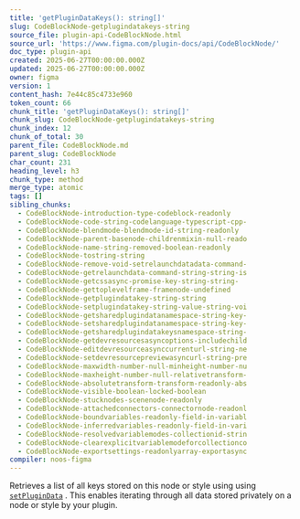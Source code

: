 ```yaml
---
title: 'getPluginDataKeys(): string[]'
slug: CodeBlockNode-getplugindatakeys-string
source_file: plugin-api-CodeBlockNode.html
source_url: 'https://www.figma.com/plugin-docs/api/CodeBlockNode/'
doc_type: plugin-api
created: 2025-06-27T00:00:00.000Z
updated: 2025-06-27T00:00:00.000Z
owner: figma
version: 1
content_hash: 7e44c85c4733e960
token_count: 66
chunk_title: 'getPluginDataKeys(): string[]'
chunk_slug: CodeBlockNode-getplugindatakeys-string
chunk_index: 12
chunk_of_total: 30
parent_file: CodeBlockNode.md
parent_slug: CodeBlockNode
char_count: 231
heading_level: h3
chunk_type: method
merge_type: atomic
tags: []
sibling_chunks:
  - CodeBlockNode-introduction-type-codeblock-readonly
  - CodeBlockNode-code-string-codelanguage-typescript-cpp-
  - CodeBlockNode-blendmode-blendmode-id-string-readonly
  - CodeBlockNode-parent-basenode-childrenmixin-null-reado
  - CodeBlockNode-name-string-removed-boolean-readonly
  - CodeBlockNode-tostring-string
  - CodeBlockNode-remove-void-setrelaunchdatadata-command-
  - CodeBlockNode-getrelaunchdata-command-string-string-is
  - CodeBlockNode-getcssasync-promise-key-string-string-
  - CodeBlockNode-gettoplevelframe-framenode-undefined
  - CodeBlockNode-getplugindatakey-string-string
  - CodeBlockNode-setplugindatakey-string-value-string-voi
  - CodeBlockNode-getsharedplugindatanamespace-string-key-
  - CodeBlockNode-setsharedplugindatanamespace-string-key-
  - CodeBlockNode-getsharedplugindatakeysnamespace-string-
  - CodeBlockNode-getdevresourcesasyncoptions-includechild
  - CodeBlockNode-editdevresourceasynccurrenturl-string-ne
  - CodeBlockNode-setdevresourcepreviewasyncurl-string-pre
  - CodeBlockNode-maxwidth-number-null-minheight-number-nu
  - CodeBlockNode-maxheight-number-null-relativetransform-
  - CodeBlockNode-absolutetransform-transform-readonly-abs
  - CodeBlockNode-visible-boolean-locked-boolean
  - CodeBlockNode-stucknodes-scenenode-readonly
  - CodeBlockNode-attachedconnectors-connectornode-readonl
  - CodeBlockNode-boundvariables-readonly-field-in-variabl
  - CodeBlockNode-inferredvariables-readonly-field-in-vari
  - CodeBlockNode-resolvedvariablemodes-collectionid-strin
  - CodeBlockNode-clearexplicitvariablemodeforcollectionco
  - CodeBlockNode-exportsettings-readonlyarray-exportasync
compiler: noos-figma
---
```


Retrieves a list of all keys stored on this node or style using using [`setPluginData`](/plugin-docs/api/properties/nodes-setplugindata/)
. This enables iterating through all data stored privately on a node or style by your plugin.
